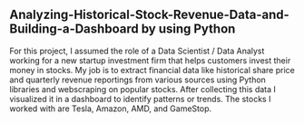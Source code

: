 <h2> Analyzing-Historical-Stock-Revenue-Data-and-Building-a-Dashboard by using Python</h2>
For this project, I assumed the role of a Data Scientist / Data Analyst working for a new startup investment firm that helps customers invest their money in stocks. My job is to extract financial data like historical share price and quarterly revenue reportings from various sources using Python libraries and webscraping on popular stocks. After collecting this data I visualized it in a dashboard to identify patterns or trends. The stocks I worked with are Tesla, Amazon, AMD, and GameStop.
